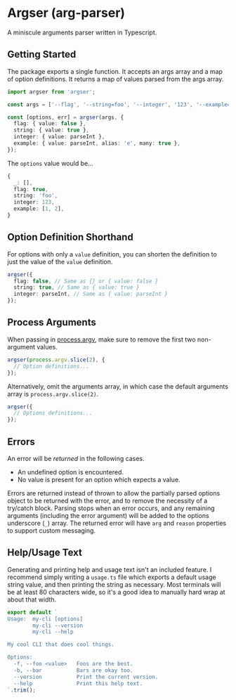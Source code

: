 # Argser (arg-parser)

A miniscule arguments parser written in Typescript.

## Getting Started

The package exports a single function. It accepts an args array and a map of option definitions. It returns a map of values parsed from the args array.

```ts
import argser from 'argser';

const args = ['--flag', '--string=foo', '--integer', '123', '--example=1', '-e', '2'];

const [options, err] = argser(args, {
  flag: { value: false },
  string: { value: true },
  integer: { value: parseInt },
  example: { value: parseInt, alias: 'e', many: true },
});
```

The `options` value would be...

```ts
{
  _: [],
  flag: true,
  string: 'foo',
  integer: 123,
  example: [1, 2],
}
```

## Option Definition Shorthand

For options with only a `value` definition, you can shorten the definition to just the value of the `value` definition.

```ts
argser({
  flag: false, // Same as {} or { value: false }
  string: true, // Same as { value: true }
  integer: parseInt, // Same as { value: parseInt }
});
```

## Process Arguments

When passing in [process.argv](https://nodejs.org/docs/latest/api/process.html#process_process_argv), make sure to remove the first two non-argument values.

```ts
argser(process.argv.slice(2), {
  // Option definitions...
});
```

Alternatively, omit the arguments array, in which case the default arguments array is `process.argv.slice(2)`.

```ts
argser({
  // Options definitions...
});
```

## Errors

An error will be _returned_ in the following cases.

- An undefined option is encountered.
- No value is present for an option which expects a value.

Errors are returned instead of thrown to allow the partially parsed options object to be returned with the error, and to remove the necessity of a try/catch block. Parsing stops when an error occurs, and any remaining arguments (including the error argument) will be added to the options underscore (`_`) array. The returned error will have `arg` and `reason` properties to support custom messaging.

## Help/Usage Text

Generating and printing help and usage text isn't an included feature. I recommend simply writing a `usage.ts` file which exports a default usage string value, and then printing the string as necessary. Most terminals will be at least 80 characters wide, so it's a good idea to manually hard wrap at about that width.

```ts
export default `
Usage:  my-cli [options]
        my-cli --version
        my-cli --help

My cool CLI that does cool things.

Options:
  -f, --foo <value>   Foos are the best.
  -b, --bar           Bars are okay too.
  --version           Print the current version.
  --help              Print this help text.
`.trim();
```
